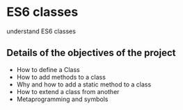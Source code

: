 # ES6 classes

understand ES6 classes

## Details of the objectives of the project

- How to define a Class
- How to add methods to a class
- Why and how to add a static method to a class
- How to extend a class from another
- Metaprogramming and symbols
